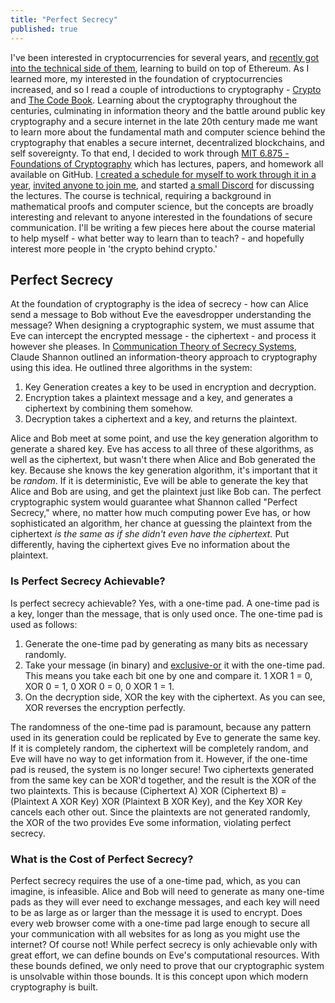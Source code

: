 ```yaml
---
title: "Perfect Secrecy"
published: true
---
```


I've been interested in cryptocurrencies for several years, and [recently got into the technical
side of them](https://joepetrich.com/2021/07/24/hack-money-hackathon/), learning to build on top
of Ethereum. As I learned more, my interested in the foundation of cryptocurrencies increased,
and so I read a couple of introductions to cryptography - [Crypto](https://en.wikipedia.org/wiki/Crypto_(book))
and [The Code Book](https://en.wikipedia.org/wiki/The_Code_Book). Learning about the cryptography
throughout the centuries, culminating in information theory and the battle around public key
cryptography and a secure internet in the late 20th century made me want to learn more about the
fundamental math and computer science behind the cryptography that enables a secure internet,
decentralized blockchains, and self sovereignty. To that end, I decided to work through
[MIT 6.875 - Foundations of Cryptography](https://mit6875.github.io/) which has lectures, papers,
and homework all available on GitHub. [I created a schedule for myself to work through it in a
year](https://skitter-naranja-b42.notion.site/01aed573d0384dc090ce5d07004aaf82?v=9dc0c1ffe29c4d04af98c3e01e4f56b0),
[invited anyone to join me](https://twitter.com/jpetrichsr/status/1480689628860624899?s=20), and
started [a small Discord](https://discord.gg/h8C7UP8HzP) for discussing the lectures. The course
is technical, requiring a background in mathematical proofs and computer science, but the
concepts are broadly interesting and relevant to anyone interested in the foundations of secure
communication. I'll be writing a few pieces here about the course material to help myself - what
better way to learn than to teach? - and hopefully interest more people in 'the crypto behind
crypto.'

## Perfect Secrecy

At the foundation of cryptography is the idea of secrecy - how can Alice send a message to Bob
without Eve the eavesdropper understanding the message? When designing a cryptographic system, we
must assume that Eve can intercept the encrypted message - the ciphertext - and process it however
she pleases. In [Communication Theory of Secrecy Systems](https://en.wikipedia.org/wiki/Communication_Theory_of_Secrecy_Systems), Claude Shannon outlined an information-theory approach to cryptography using this idea. He outlined three algorithms in the system:

1. Key Generation creates a key to be used in encryption and decryption.
2. Encryption takes a plaintext message and a key, and generates a ciphertext by combining them somehow.
3. Decryption takes a ciphertext and a key, and returns the plaintext.

Alice and Bob meet at some point, and use the key generation algorithm to generate a shared key.
Eve has access to all three of these algorithms, as well as the ciphertext, but wasn't there when
Alice and Bob generated the key. Because she knows the key generation algorithm, it's important
that it be *random*. If it is deterministic, Eve will be able to generate the key that Alice and
Bob are using, and get the plaintext just like Bob can. The perfect cryptographic system would
guarantee what Shannon called "Perfect Secrecy," where, no matter how much computing power Eve
has, or how sophisticated an algorithm, her chance at guessing the plaintext from the ciphertext
*is the same as if she didn't even have the ciphertext.* Put differently, having the ciphertext
gives Eve no information about the plaintext.

### Is Perfect Secrecy Achievable?

Is perfect secrecy achievable? Yes, with a one-time pad. A one-time pad is a key, longer than the message, that is only used once. The one-time pad is used as follows:

1. Generate the one-time pad by generating as many bits as necessary randomly.
2. Take your message (in binary) and [exclusive-or](https://en.wikipedia.org/wiki/Exclusive_or)
it with the one-time pad. This means you take each bit one by one and compare it. 1 XOR 1 = 0,
XOR 0 = 1, 0 XOR 0 = 0, 0 XOR 1 = 1.
3. On the decryption side, XOR the key with the ciphertext. As you can see, XOR reverses the
encryption perfectly.

The randomness of the one-time pad is paramount, because any pattern used in its generation could
be replicated by Eve to generate the same key. If it is completely random, the ciphertext will be
completely random, and Eve will have no way to get information from it. However, if the one-time
pad is reused, the system is no longer secure! Two ciphertexts generated from the same key can be
XOR'd together, and the result is the XOR of the two plaintexts. This is because (Ciphertext A)
XOR (Ciphertext B) = (Plaintext A XOR Key) XOR (Plaintext B XOR Key), and the Key XOR Key cancels
each other out. Since the plaintexts are not generated randomly, the XOR of the two provides Eve
some information, violating perfect secrecy.

### What is the Cost of Perfect Secrecy?

Perfect secrecy requires the use of a one-time pad, which, as you can imagine, is infeasible.
Alice and Bob will need to generate as many one-time pads as they will ever need to exchange
messages, and each key will need to be as large as or larger than the message it is used to
encrypt. Does every web browser come with a one-time pad large enough to secure all your
communication with all websites for as long as you might use the internet? Of course not! While
perfect secrecy is only achievable only with great effort, we can define bounds on Eve's
computational resources. With these bounds defined, we only need to prove that our cryptographic
system is unsolvable within those bounds. It is this concept upon which modern cryptography is
built.
